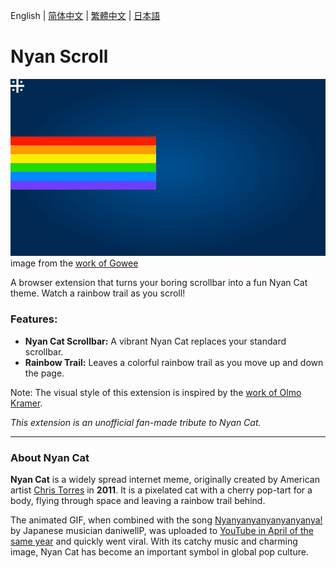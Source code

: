 English | [简体中文](./README-zh_CN.md) | [繁體中文](./README-zh_TW.md) | [日本語](./README-ja.md)

# Nyan Scroll

![nyan cat](./nyancat.svg)
image from the [work of Gowee](https://github.com/Gowee/nyancat-svg)

A browser extension that turns your boring scrollbar into a fun Nyan Cat theme. Watch a rainbow trail as you scroll!

### Features:

* **Nyan Cat Scrollbar:** A vibrant Nyan Cat replaces your standard scrollbar.
* **Rainbow Trail:** Leaves a colorful rainbow trail as you move up and down the page.

Note: The visual style of this extension is inspired by the [work of Olmo Kramer](https://gist.github.com/olmokramer/5eabbce5dfbfbdafcbcbd497b02ffb17).

*This extension is an unofficial fan-made tribute to Nyan Cat.*

---

### About Nyan Cat

**Nyan Cat** is a widely spread internet meme, originally created by American artist [Chris Torres](https://x.com/prguitarman) in **2011**. It is a pixelated cat with a cherry pop-tart for a body, flying through space and leaving a rainbow trail behind.

The animated GIF, when combined with the song [Nyanyanyanyanyanyanya!](https://www.nicovideo.jp/watch/sm11509720) by Japanese musician daniwellP, was uploaded to [YouTube in April of the same year](https://www.youtube.com/watch?v=2yJgwwDcgV8) and quickly went viral. With its catchy music and charming image, Nyan Cat has become an important symbol in global pop culture.
